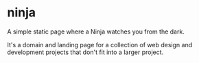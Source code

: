 # ninja

A simple static page where a Ninja watches you from the dark.

It's a domain and landing page for a collection of web design and development projects that don't fit into a larger project.
